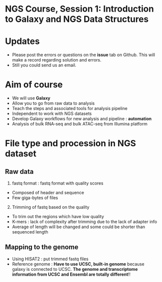 # NGS Course, Session 1: Introduction to Galaxy and NGS Data Structures

# Updates

 - Please post the errors or questions on the **issue** tab on Github. This will make a record regarding solution and errors.
 - Still you could send us an email.

# Aim of course
 - We will use **Galaxy**
 - Allow you to go from raw data to analysis
 - Teach the steps and associated tools for analysis pipeline
 - Independent to work with NGS datasets
 - Develop Galaxy workflows for new analysis and pipeline : **automation**
 - Analysis of bulk RNA-seq and bulk ATAC-seq from Illumina platform

# File type and procession in NGS dataset

## Raw data

 1. fastq format : fastq format with quality scores
  - Composed of header and sequence
  - Few giga-bytes of files

 2. Trimming of fastq based on the quality
  - To trim out the regions which have low quality
  - K-mers : lack of complexity after trimming due to the lack of adapter info
  - Average of length will be changed and some could be shorter than sequenced length

## Mapping to the genome
 - Using HISAT2 : put trimmed fastq files
 - Reference genome : **Have to use UCSC, built-in genome** because galaxy is connected to UCSC. **The genome and transcriptome information from UCSC and Ensembl are totally different**!!
